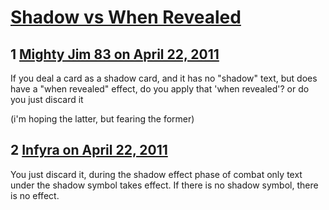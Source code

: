 # [Shadow vs When Revealed](https://community.fantasyflightgames.com/topic/45604-shadow-vs-when-revealed/)

## 1 [Mighty Jim 83 on April 22, 2011](https://community.fantasyflightgames.com/topic/45604-shadow-vs-when-revealed/?do=findComment&comment=457416)

If you deal a card as a shadow card, and it has no "shadow" text, but does have a "when revealed" effect, do you apply that 'when revealed'? or do you just discard it

(i'm hoping the latter, but fearing the former)

## 2 [Infyra on April 22, 2011](https://community.fantasyflightgames.com/topic/45604-shadow-vs-when-revealed/?do=findComment&comment=457417)

You just discard it, during the shadow effect phase of combat only text under the shadow symbol takes effect. If there is no shadow symbol, there is no effect.

